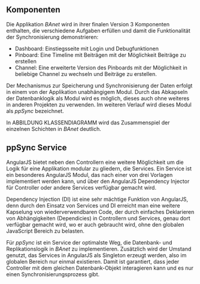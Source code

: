 ## Komponenten

Die Applikation *BAnet* wird in ihrer finalen Version 3 Komponenten enthalten, die verschiedene Aufgaben erfüllen und damit die Funktionalität der Synchronisierung demonstrieren:

- Dashboard: Einstiegsseite mit Login und Debugfunktionen
- Pinboard: Eine Timeline mit Beiträgen mit der Möglichkeit Beiträge zu erstellen
- Channel: Eine erweiterte Version des Pinboards mit der Möglichkeit in beliebige Channel zu wechseln und Beiträge zu erstellen.

Der Mechanismus zur Speicherung und Synchronisierung der Daten erfolgt in einem von der Applikation unabhängigem Modul. Durch das Abkapseln der Datenbanklogik als Modul wird es möglich, dieses auch ohne weiteres in anderen Projekten zu verwenden. Im weiteren Verlauf wird dieses Modul als *ppSync* bezeichnet.

In ABBILDUNG KLASSENDIAGRAMM wird das Zusammenspiel der einzelnen Schichten in *BAnet* deutlich.

## ppSync Service

AngularJS bietet neben den Controllern eine weitere Möglichkeit um die Logik für eine Applikation modular zu gliedern, die Services. Ein Service ist ein besonderes AngularJS Modul, das nach einer von drei Vorlagen implementiert werden kann, und über den AngularJS Dependency Injector für Controller oder andere Services verfügbar gemacht wird.

Dependency Injection (DI) ist eine sehr mächtige Funktion von AngularJS, denn durch den Einsatz von Services und DI erreicht man eine weitere Kapselung von wiederverwendbaren Code, der durch einfaches Deklarieren von Abhängigkeiten (Dependicies) in Controllern und Services, genau dort verfügbar gemacht wird, wo er auch gebraucht wird, ohne den globalen JavaScript Bereich zu belasten.

Für *ppSync* ist ein Service der optimalste Weg, die Datenbank- und Replikationslogik in *BAnet* zu implementieren. Zusätzlich wird der Umstand genutzt, das Services in AngularJS als Singleton erzeugt werden, also im globalen Bereich nur einmal existieren. Damit ist garantiert, dass jeder Controller mit dem gleichen Datenbank-Objekt interagieren kann und es nur einen Synchronisierungsprozess gibt.
